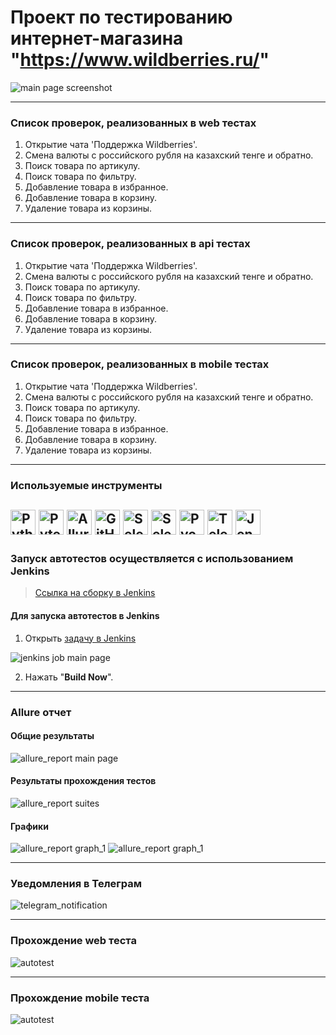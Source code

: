 # Проект по тестированию интернет-магазина "https://www.wildberries.ru/"

![main page screenshot](pictures/wildberries_main_page.png)

---
### Список проверок, реализованных в web тестах
1. Открытие чата 'Поддержка Wildberries'.
2. Смена валюты с российского рубля на казахский тенге и обратно.
3. Поиск товара по артикулу.
4. Поиск товара по фильтру.
5. Добавление товара в избранное.
6. Добавление товара в корзину.
7. Удаление товара из корзины.

---
### Список проверок, реализованных в api тестах
1. Открытие чата 'Поддержка Wildberries'.
2. Смена валюты с российского рубля на казахский тенге и обратно.
3. Поиск товара по артикулу.
4. Поиск товара по фильтру.
5. Добавление товара в избранное.
6. Добавление товара в корзину.
7. Удаление товара из корзины.
---

### Список проверок, реализованных в mobile тестах
1. Открытие чата 'Поддержка Wildberries'.
2. Смена валюты с российского рубля на казахский тенге и обратно.
3. Поиск товара по артикулу.
4. Поиск товара по фильтру.
5. Добавление товара в избранное.
6. Добавление товара в корзину.
7. Удаление товара из корзины.
---

### Используемые инструменты
<img title="Python" src="pictures/logo/python.icon.svg" height="40" width="40"/> <img title="Pytest" src="pictures/logo/pytest.icon.svg" height="40" width="40"/> <img title="Allure Report" src="pictures/logo/allure.icon.png" height="40" width="40"/> <img title="GitHub" src="pictures/logo/github.icon.svg" height="40" width="40"/> <img title="Selenoid" src="pictures/logo/selenoid.icon.png" height="40" width="40"/> <img title="Selene" src="pictures/logo/selene.icon.png" height="40" width="40"/> <img title="Pycharm" src="pictures/logo/pycharm.icon.svg" height="40" width="40"/> <img title="Telegram" src="pictures/logo/telegram.icon.png" height="40" width="40"/> <img title="Jenkins" src="pictures/logo/jenkins.icon.svg" height="40" width="40"/>
---

### Запуск автотестов осуществляется с использованием Jenkins
> [Ссылка на сборку в Jenkins](https://jenkins.autotests.cloud/job/wildberries_project_tests/)

#### Для запуска автотестов в Jenkins
1. Открыть [задачу в Jenkins](https://jenkins.autotests.cloud/job/wildberries_project_tests/)

![jenkins job main page](pictures/jenkins_job_main_page.jpg)

2. Нажать "**Build Now**".

---

### Allure отчет

#### Общие результаты
![allure_report main page](pictures/allure_report_main_page.png)

#### Результаты прохождения тестов
![allure_report suites](pictures/allure_report_suites.png)

#### Графики
![allure_report graph_1](pictures/allure_report_graph.png)
![allure_report graph_1](pictures/allure_report_graph_1.png)


---



### Уведомления в Телеграм

![telegram_notification](pictures/tg_notification.png)

---

### Прохождение web теста

![autotest](pictures/video.gif)

---

### Прохождение mobile теста

![autotest](pictures/video.gif)